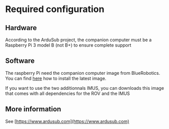 # Required configuration

## Hardware

According to the ArduSub project, the companion computer must be a Raspberry Pi 3 model B \(not B+\) to ensure complete support

## Software

The raspberry Pi need the companion computer image from BlueRobotics. You can find [here](https://www.ardusub.com/getting-started/installation.html#ardusub) how to install the latest image.

If you want to use the two additionnals IMUS, you can downloads this image that comes with all dependencies for the ROV and the IMUS

## More information

See [https://www.ardusub.com](https://www.ardusub.com)

